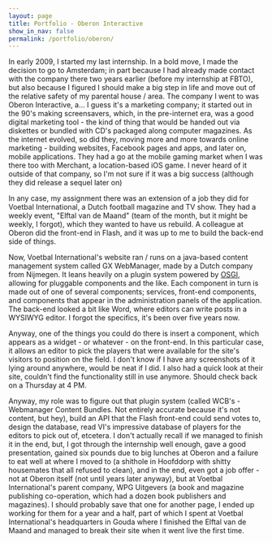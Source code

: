 ```yaml
---
layout: page
title: Portfolio - Oberon Interactive
show_in_nav: false
permalink: /portfolio/oberon/
---
```


In early 2009, I started my last internship. In a bold move, I made the decision to go to Amsterdam; in part because I had already made contact with the company there two years earlier (before my internship at FBTO), but also because I figured I should make a big step in life and move out of the relative safety of my parental house / area. The company I went to was Oberon Interactive, a... I guess it's a marketing company; it started out in the 90's making screensavers, which, in the pre-internet era, was a good digital marketing tool - the kind of thing that would be handed out via diskettes or bundled with CD's packaged along computer magazines. As the internet evolved, so did they, moving more and more towards online marketing - building websites, Facebook pages and apps, and later on, mobile applications. They had a go at the mobile gaming market when I was there too with Merchant, a location-based iOS game. I never heard of it outside of that company, so I'm not sure if it was a big success (although they did release a sequel later on)

In any case, my assignment there was an extension of a job they did for Voetbal International, a Dutch football magazine and TV show. They had a weekly event, "Elftal van de Maand" (team of the month, but it might be weekly, I forgot), which they wanted to have us rebuild. A colleague at Oberon did the front-end in Flash, and it was up to me to build the back-end side of things.

Now, Voetbal International's website ran / runs on a java-based content management system called GX WebManager, made by a Dutch company from Nijmegen. It leans heavily on a plugin system powered by [OSGI](http://www.osgi.org/), allowing for pluggable components and the like. Each component in turn is made out of one of several components; services, front-end components, and components that appear in the administration panels of the application. The back-end looked a bit like Word, where editors can write posts in a WYSIWYG editor. I forgot the specifics, it's been over five years now.

Anyway, one of the things you could do there is insert a component, which appears as a widget - or whatever - on the front-end. In this particular case, it allows an editor to pick the players that were available for the site's visitors to position on the field. I don't know if I have any screenshots of it lying around anywhere, would be neat if I did. I also had a quick look at their site, couldn't find the functionality still in use anymore. Should check back on a Thursday at 4 PM.

Anyway, my role was to figure out that plugin system (called WCB's - Webmanager Content Bundles. Not entirely accurate because it's not content, but hey), build an API that the Flash front-end could send votes to, design the database, read VI's impressive database of players for the editors to pick out of, etcetera. I don't actually recall if we managed to finish it in the end, but, I got through the internship well enough, gave a good presentation, gained six pounds due to big lunches at Oberon and a failure to eat well at where I moved to (a shithole in Hoofddorp with shitty housemates that all refused to clean), and in the end, even got a job offer - not at Oberon itself (not until years later anyway), but at Voetbal International's parent company, WPG Uitgevers (a book and magazine publishing co-operation, which had a dozen book publishers and magazines). I should probably save that one for another page, I ended up working for them for a year and a half, part of which I spent at Voetbal International's headquarters in Gouda where I finished the Elftal van de Maand and managed to break their site when it went live the first time.
